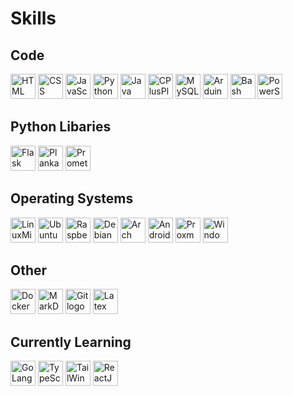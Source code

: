 <div align="left">
<h1>Skills</h1>
<h2>Code</h2>
  <img src="https://cdn.jsdelivr.net/gh/devicons/devicon/icons/html5/html5-original.svg" height="40" width="40" alt="HTML logo"/>
  <img src="https://cdn.jsdelivr.net/gh/devicons/devicon/icons/css3/css3-original.svg" height="40" width="40" alt="CSS logo"/>
  <img src="https://cdn.jsdelivr.net/gh/devicons/devicon/icons/javascript/javascript-original.svg" height="40" width="40" alt="JavaScript logo"/>
  <img src="https://cdn.jsdelivr.net/gh/devicons/devicon/icons/python/python-original.svg" height="40" width="40" alt="Python logo"/>
  <img src="https://cdn.jsdelivr.net/gh/devicons/devicon/icons/java/java-original.svg" height="40" width="40" alt="Java logo"/>
  <img src="https://cdn.jsdelivr.net/gh/devicons/devicon/icons/cplusplus/cplusplus-original.svg" height="40" width="40" alt="CPlusPlus logo"/>
  <img src="https://cdn.jsdelivr.net/gh/devicons/devicon/icons/mysql/mysql-original.svg" height="40" width="40" alt="MySQL logo"/>
  <img src="https://cdn.jsdelivr.net/gh/devicons/devicon/icons/arduino/arduino-original.svg" height="40" width="40" alt="Arduino logo"/>
  <img src="https://cdn.jsdelivr.net/gh/devicons/devicon/icons/bash/bash-original.svg" height="40" width="40" alt="Bash logo"/>
  <img src="https://cdn.jsdelivr.net/gh/devicons/devicon/icons/powershell/powershell-original.svg" height="40" width="40" alt="PowerShell logo"/>
<h2>Python Libaries</h2>
  <img src="https://cdn.jsdelivr.net/gh/devicons/devicon/icons/flask/flask-original.svg" height="40" width="40" alt="Flask logo"/>
  <img src="https://cdn.jsdelivr.net/gh/selfhst/icons/svg/planka.svg" height="40" width="40" alt="PlankaPy logo"/>
  <img src="https://cdn.jsdelivr.net/gh/devicons/devicon/icons/prometheus/prometheus-original.svg" height="40" width="40" alt="PrometheusClient logo"/>
<h2>Operating Systems</h2>
  <img src="https://cdn.jsdelivr.net/gh/devicons/devicon/icons/linuxmint/linuxmint-original.svg" height="40" width="40" alt="LinuxMint logo"/>
  <img src="https://cdn.jsdelivr.net/gh/devicons/devicon/icons/ubuntu/ubuntu-original.svg" height="40" width="40" alt="Ubuntu logo"/>
  <img src="https://cdn.jsdelivr.net/gh/devicons/devicon/icons/raspberrypi/raspberrypi-original.svg" height="40" width="40" alt="RaspberryPi logo"/>
  <img src="https://cdn.jsdelivr.net/gh/devicons/devicon/icons/debian/debian-original.svg" height="40" width="40" alt="Debian logo"/>
  <img src="https://cdn.jsdelivr.net/gh/devicons/devicon/icons/archlinux/archlinux-original.svg" height="40" width="40" alt="Arch logo"/>
  <img src="https://cdn.jsdelivr.net/gh/devicons/devicon/icons/android/android-original.svg" height="40" width="40" alt="Android logo"/>
  <img src="https://cdn.jsdelivr.net/gh/devicons/devicon/icons/proxmox/proxmox-original.svg" height="40" width="40" alt="Proxmox logo"/>
  <img src="https://cdn.jsdelivr.net/gh/devicons/devicon/icons/windows11/windows11-original.svg" height="40" width="40" alt="Windows11 logo"/>
<h2>Other</h2>
  <img src="https://cdn.jsdelivr.net/gh/devicons/devicon/icons/docker/docker-original.svg" height="40" width="40" alt="Docker logo"/>
  <img src="https://cdn.jsdelivr.net/gh/devicons/devicon/icons/markdown/markdown-original.svg" height="40" width="40" alt="MarkDown logo"/>
  <img src="https://cdn.jsdelivr.net/gh/devicons/devicon/icons/git/git-original.svg" height="40" width="40" alt="Git logo"/>
  <img src="https://cdn.jsdelivr.net/gh/devicons/devicon/icons/latex/latex-original.svg" height="40" width="40" alt="Latex logo"/>
<h2>Currently Learning</h2>
  <img src="https://cdn.jsdelivr.net/gh/devicons/devicon/icons/go/go-original.svg" height="40" width="40" alt="GoLang logo"/>
  <img src="https://cdn.jsdelivr.net/gh/devicons/devicon/icons/typescript/typescript-original.svg" height="40" width="40" alt="TypeScript logo"/>
  <img src="https://cdn.jsdelivr.net/gh/devicons/devicon/icons/tailwindcss/tailwindcss-original.svg" height="40" width="40" alt="TailWindCSS logo"/>
  <img src="https://cdn.jsdelivr.net/gh/devicons/devicon/icons/react/react-original.svg" height="40" width="40" alt="ReactJS logo"/>
</div>
